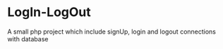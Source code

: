 # LogIn-LogOut
A small php project which include signUp, login and logout connections with database
